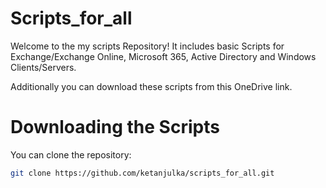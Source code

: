 # Scripts_for_all
Welcome to the my scripts Repository! It includes basic Scripts for Exchange/Exchange Online, Microsoft 365, Active Directory and Windows Clients/Servers.

Additionally you can download these scripts from this OneDrive link.


# Downloading the Scripts

You can clone the repository:

```sh
git clone https://github.com/ketanjulka/scripts_for_all.git
```
